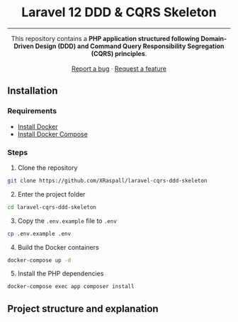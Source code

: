 <h1 align="center">
  Laravel 12 DDD & CQRS Skeleton
</h1>

<hr>

<p align="center">
  This repository contains a <strong>PHP application structured following Domain-Driven Design (DDD) and Command Query Responsibility Segregation (CQRS) principles</strong>.
  <br /><br />
  <a href="https://github.com/XRaspall/laravel-cqrs-ddd-skeleton/issues">Report a bug</a> ·
  <a href="https://github.com/XRaspall/laravel-cqrs-ddd-skeleton/issues">Request a feature</a>
</p>

## Installation

### Requirements
- [Install Docker](https://www.docker.com/get-started)
- [Install Docker Compose](https://docs.docker.com/compose/install/)

### Steps

1. Clone the repository
```bash 
git clone https://github.com/XRaspall/laravel-cqrs-ddd-skeleton
```
2. Enter the project folder
```bash
cd laravel-cqrs-ddd-skeleton
```
3. Copy the `.env.example` file to `.env`
```bash
cp .env.example .env
```
4. Build the Docker containers
```bash
docker-compose up -d
```
5. Install the PHP dependencies
```bash
docker-compose exec app composer install
```

## Project structure and explanation
